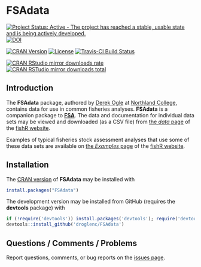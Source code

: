 FSAdata
=======
[![Project Status: Active - The project has reached a stable, usable state and is being actively developed.](http://www.repostatus.org/badges/latest/active.svg)](http://www.repostatus.org/#active)
[![DOI](https://zenodo.org/badge/18454411.svg)](https://zenodo.org/badge/latestdoi/18454411)

[![CRAN Version](http://www.r-pkg.org/badges/version/FSAdata)](http://www.r-pkg.org/pkg/FSAdata)
[![License](http://img.shields.io/badge/license-GPL%20%28%3E=%202%29-brightgreen.svg?style=flat)](http://www.gnu.org/licenses/gpl-2.0.html)
[![Travis-CI Build Status](https://travis-ci.org/droglenc/FSAdata.svg?branch=master)](https://travis-ci.org/droglenc/FSAdata)

[![CRAN RStudio mirror downloads rate](http://cranlogs.r-pkg.org/badges/FSAdata) ![CRAN RSTudio mirror downloads total](http://cranlogs.r-pkg.org/badges/grand-total/FSAdata)](http://www.r-pkg.org/pkg/FSAdata)

## Introduction
The **FSAdata** package, authored by [Derek Ogle](http://derekogle.com/) at [Northland College](http://www.northland.edu/), contains data for use in common fisheries analyses.  **FSAdata** is a companion package to [**FSA**](https://github.com/droglenc/FSA).  The data and documentation for individual data sets may be viewed and downloaded (as a CSV file) from [the *data* page](http://derekogle.com/fishR/data/) of the [fishR website](http://derekogle.com/fishR).

Examples of typical fisheries stock assessment analyses that use some of these data sets are available on [the *Examples* page](http://derekogle.com/fishR/examples/) of the [fishR website](http://derekogle.com/fishR).

## Installation
The [CRAN version](https://cran.r-project.org/web/packages/FSAdata/index.html) of **FSAdata** may be installed with

```r
install.packages("FSAdata")
```

The development version may be installed from GitHub (requires the **devtools** package) with

```r
if (!require('devtools')) install.packages('devtools'); require('devtools')
devtools::install_github('droglenc/FSAdata')
```

## Questions / Comments / Problems

Report questions, comments, or bug reports on the [issues page](https://github.com/droglenc/FSAdata/issues).
